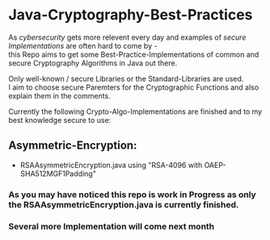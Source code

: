 # Java-Cryptography-Best-Practices

As *cybersecurity* gets more relevent every day and examples of *secure Implementations* are often hard to come by -  
this Repo aims to get some Best-Practice-Implementations of common and secure Cryptography Algorithms in Java out there.

Only well-known / secure Libraries or the Standard-Libraries are used.  
I aim to choose secure Paremters for the Cryptographic Functions and also explain them in the comments.

Currently the following Crypto-Algo-Implementations are finished and to my best knowledge secure to use:

## Asymmetric-Encryption:
* RSAAsymmetricEncryption.java using "RSA-4096 with OAEP-SHA512MGF1Padding"

### As you may have noticed this repo is work in Progress as only the RSAAsymmetricEncryption.java is currently finished.
### Several more Implementation will come next month
